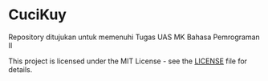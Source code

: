 # CuciKuy
Repository ditujukan untuk memenuhi Tugas UAS MK Bahasa Pemrograman II






This project is licensed under the MIT License - see the [LICENSE](LICENSE) file for details.
